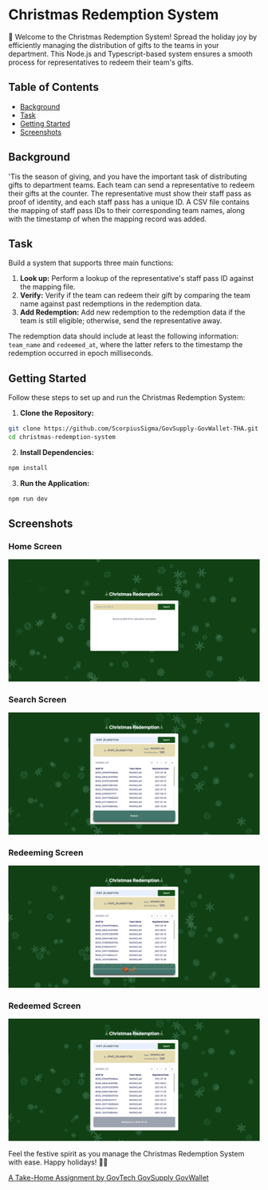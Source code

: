 # Christmas Redemption System

🎄 Welcome to the Christmas Redemption System! Spread the holiday joy by efficiently managing the distribution of gifts to the teams in your department. This Node.js and Typescript-based system ensures a smooth process for representatives to redeem their team's gifts.

## Table of Contents

-   [Background](#background)
-   [Task](#task)
-   [Getting Started](#getting-started)
-   [Screenshots](#screenshots)

## Background

'Tis the season of giving, and you have the important task of distributing gifts to department teams. Each team can send a representative to redeem their gifts at the counter. The representative must show their staff pass as proof of identity, and each staff pass has a unique ID. A CSV file contains the mapping of staff pass IDs to their corresponding team names, along with the timestamp of when the mapping record was added.

## Task

Build a system that supports three main functions:

1. **Look up:** Perform a lookup of the representative's staff pass ID against the mapping file.
2. **Verify:** Verify if the team can redeem their gift by comparing the team name against past redemptions in the redemption data.
3. **Add Redemption:** Add new redemption to the redemption data if the team is still eligible; otherwise, send the representative away.

The redemption data should include at least the following information: `team_name` and `redeemed_at`, where the latter refers to the timestamp the redemption occurred in epoch milliseconds.

## Getting Started

Follow these steps to set up and run the Christmas Redemption System:

1. **Clone the Repository:**

```bash
git clone https://github.com/ScorpiusSigma/GovSupply-GovWallet-THA.git
cd christmas-redemption-system
```

2. **Install Dependencies:**

```bash
npm install
```

3. **Run the Application:**

```bash
npm run dev
```

## Screenshots

### Home Screen

![Home Screen](./docs/HomeScreen.png)

### Search Screen

![Search Screen](./docs/SearchScreen.png)

### Redeeming Screen

![Redeeming Screen](./docs/RedeemingScreen.png)

### Redeemed Screen

![Redeemed Screen](./docs/RedeemedScreen.png)

Feel the festive spirit as you manage the Christmas Redemption System with ease. Happy holidays! 🎅🎁

[A Take-Home Assignment by GovTech GovSupply GovWallet](./docs/Take-Home%20Assignment%2059666bf04ff7483ba95edeb4a75f0b1c.pdf)
